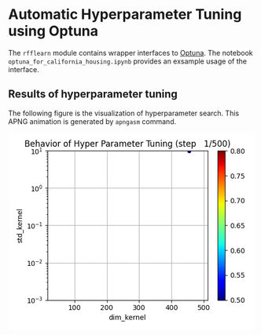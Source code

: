 Automatic Hyperparameter Tuning using Optuna
====================================================================================================

The `rfflearn` module contains wrapper interfaces to [Optuna](https://optuna.org/).
The notebook `optuna_for_california_housing.ipynb` provides an exsample usage of the interface.


Results of hyperparameter tuning
----------------------------------------------------------------------------------------------------

The following figure is the visualization of hyperparameter search.
This APNG animation is generated by `apngasm` command.

<div align="center">
  <img src="./figures/hyperparameter_search.png" width="500" alt="Animation of hyper parameter search behavior" />
</div>

